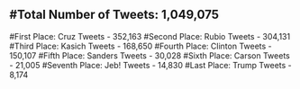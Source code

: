 #Total Number of Tweets: 1,049,075 
---
#First Place: Cruz Tweets - 352,163
#Second Place: Rubio Tweets - 304,131
#Third Place: Kasich Tweets - 168,650
#Fourth Place: Clinton Tweets - 150,107
#Fifth Place: Sanders Tweets - 30,028
#Sixth Place: Carson Tweets - 21,005
#Seventh Place: Jeb! Tweets - 14,830
#Last Place: Trump Tweets - 8,174
